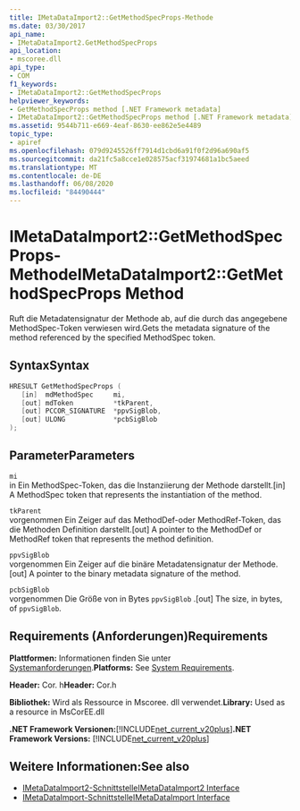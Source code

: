 ```yaml
---
title: IMetaDataImport2::GetMethodSpecProps-Methode
ms.date: 03/30/2017
api_name:
- IMetaDataImport2.GetMethodSpecProps
api_location:
- mscoree.dll
api_type:
- COM
f1_keywords:
- IMetaDataImport2::GetMethodSpecProps
helpviewer_keywords:
- GetMethodSpecProps method [.NET Framework metadata]
- IMetaDataImport2::GetMethodSpecProps method [.NET Framework metadata]
ms.assetid: 9544b711-e669-4eaf-8630-ee862e5e4489
topic_type:
- apiref
ms.openlocfilehash: 079d9245526ff7914d1cbd6a91f0f2d96a690af5
ms.sourcegitcommit: da21fc5a8cce1e028575acf31974681a1bc5aeed
ms.translationtype: MT
ms.contentlocale: de-DE
ms.lasthandoff: 06/08/2020
ms.locfileid: "84490444"
---
```

# <a name="imetadataimport2getmethodspecprops-method"></a><span data-ttu-id="63a3e-102">IMetaDataImport2::GetMethodSpecProps-Methode</span><span class="sxs-lookup"><span data-stu-id="63a3e-102">IMetaDataImport2::GetMethodSpecProps Method</span></span>
<span data-ttu-id="63a3e-103">Ruft die Metadatensignatur der Methode ab, auf die durch das angegebene MethodSpec-Token verwiesen wird.</span><span class="sxs-lookup"><span data-stu-id="63a3e-103">Gets the metadata signature of the method referenced by the specified MethodSpec token.</span></span>  
  
## <a name="syntax"></a><span data-ttu-id="63a3e-104">Syntax</span><span class="sxs-lookup"><span data-stu-id="63a3e-104">Syntax</span></span>  
  
```cpp  
HRESULT GetMethodSpecProps (  
   [in]  mdMethodSpec     mi,  
   [out] mdToken          *tkParent,  
   [out] PCCOR_SIGNATURE  *ppvSigBlob,
   [out] ULONG            *pcbSigBlob  
);
```  
  
## <a name="parameters"></a><span data-ttu-id="63a3e-105">Parameter</span><span class="sxs-lookup"><span data-stu-id="63a3e-105">Parameters</span></span>  
 `mi`  
 <span data-ttu-id="63a3e-106">in Ein MethodSpec-Token, das die Instanziierung der Methode darstellt.</span><span class="sxs-lookup"><span data-stu-id="63a3e-106">[in] A MethodSpec token that represents the instantiation of the method.</span></span>  
  
 `tkParent`  
 <span data-ttu-id="63a3e-107">vorgenommen Ein Zeiger auf das MethodDef-oder MethodRef-Token, das die Methoden Definition darstellt.</span><span class="sxs-lookup"><span data-stu-id="63a3e-107">[out] A pointer to the MethodDef or MethodRef token that represents the method definition.</span></span>  
  
 `ppvSigBlob`  
 <span data-ttu-id="63a3e-108">vorgenommen Ein Zeiger auf die binäre Metadatensignatur der Methode.</span><span class="sxs-lookup"><span data-stu-id="63a3e-108">[out] A pointer to the binary metadata signature of the method.</span></span>  
  
 `pcbSigBlob`  
 <span data-ttu-id="63a3e-109">vorgenommen Die Größe von in Bytes `ppvSigBlob` .</span><span class="sxs-lookup"><span data-stu-id="63a3e-109">[out] The size, in bytes, of `ppvSigBlob`.</span></span>  
  
## <a name="requirements"></a><span data-ttu-id="63a3e-110">Requirements (Anforderungen)</span><span class="sxs-lookup"><span data-stu-id="63a3e-110">Requirements</span></span>  
 <span data-ttu-id="63a3e-111">**Plattformen:** Informationen finden Sie unter [Systemanforderungen](../../get-started/system-requirements.md).</span><span class="sxs-lookup"><span data-stu-id="63a3e-111">**Platforms:** See [System Requirements](../../get-started/system-requirements.md).</span></span>  
  
 <span data-ttu-id="63a3e-112">**Header:** Cor. h</span><span class="sxs-lookup"><span data-stu-id="63a3e-112">**Header:** Cor.h</span></span>  
  
 <span data-ttu-id="63a3e-113">**Bibliothek:** Wird als Ressource in Mscoree. dll verwendet.</span><span class="sxs-lookup"><span data-stu-id="63a3e-113">**Library:** Used as a resource in MsCorEE.dll</span></span>  
  
 <span data-ttu-id="63a3e-114">**.NET Framework Versionen:**[!INCLUDE[net_current_v20plus](../../../../includes/net-current-v20plus-md.md)]</span><span class="sxs-lookup"><span data-stu-id="63a3e-114">**.NET Framework Versions:** [!INCLUDE[net_current_v20plus](../../../../includes/net-current-v20plus-md.md)]</span></span>  
  
## <a name="see-also"></a><span data-ttu-id="63a3e-115">Weitere Informationen:</span><span class="sxs-lookup"><span data-stu-id="63a3e-115">See also</span></span>

- [<span data-ttu-id="63a3e-116">IMetaDataImport2-Schnittstelle</span><span class="sxs-lookup"><span data-stu-id="63a3e-116">IMetaDataImport2 Interface</span></span>](imetadataimport2-interface.md)
- [<span data-ttu-id="63a3e-117">IMetaDataImport-Schnittstelle</span><span class="sxs-lookup"><span data-stu-id="63a3e-117">IMetaDataImport Interface</span></span>](imetadataimport-interface.md)
